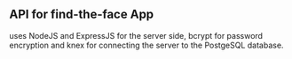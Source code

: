 ## API for find-the-face App

uses NodeJS and ExpressJS for the server side, bcrypt for password encryption and knex for connecting the server to the PostgeSQL database.
